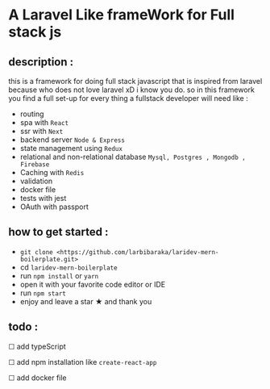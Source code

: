 # A Laravel Like frameWork for Full stack js

## description : 

this is a framework for doing full stack javascript that is inspired from laravel because who does not love laravel xD 
i know you do.
so in this framework you find a full set-up for every thing a fullstack developer will need like : 
  * routing 
  * spa with `React`
  * ssr with `Next`
  * backend server `Node & Express`
  * state management using `Redux`
  * relational and non-relational database `Mysql, Postgres , Mongodb , Firebase`
  * Caching with `Redis`
  * validation 
  * docker file
  * tests with jest
  * OAuth with passport

## how to get started :
 * `git clone <https://github.com/larbibaraka/laridev-mern-boilerplate.git>` 
 * cd `laridev-mern-boilerplate`
 * run `npm install` or `yarn`
 * open it with your favorite code editor or IDE
 * run `npm start` 
 * enjoy and leave a star ★ and thank you

## todo  :
  ☐ add typeScript
  
  ☐ add npm installation like `create-react-app`

  ☐ add docker file



